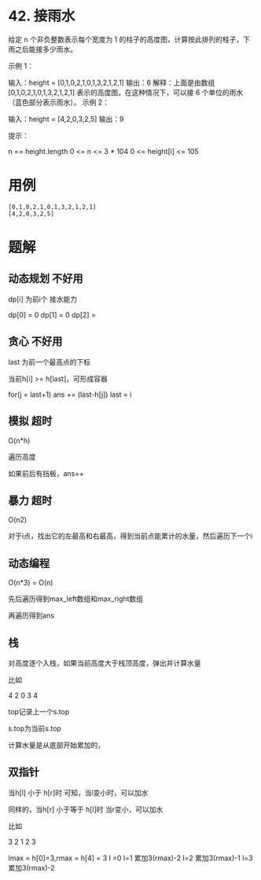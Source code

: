 # 42. 接雨水
给定 n 个非负整数表示每个宽度为 1 的柱子的高度图，计算按此排列的柱子，下雨之后能接多少雨水。

 

示例 1：



输入：height = [0,1,0,2,1,0,1,3,2,1,2,1]
输出：6
解释：上面是由数组 [0,1,0,2,1,0,1,3,2,1,2,1] 表示的高度图，在这种情况下，可以接 6 个单位的雨水（蓝色部分表示雨水）。 
示例 2：

输入：height = [4,2,0,3,2,5]
输出：9
 

提示：

n == height.length
0 <= n <= 3 * 104
0 <= height[i] <= 105

# 用例
```
[0,1,0,2,1,0,1,3,2,1,2,1]
[4,2,0,3,2,5]
```

# 题解

## 动态规划 不好用

dp[i] 为前i个 接水能力

dp[0] = 0
dp[1] = 0
dp[2] = 

## 贪心 不好用

last 为前一个最高点的下标

当前h[i] >= h[last]，可形成容器

for(j = last+1) ans += (last-h[j])
last = i

## 模拟 超时

O(n*h)

遍历高度

如果前后有挡板，ans++

## 暴力 超时

O(n2)

对于i点，找出它的左最高和右最高，得到当前点能累计的水量，然后遍历下一个i

## 动态编程

O(n*3) = O(n)

先后遍历得到max_left数组和max_right数组

再遍历得到ans

## 栈

对高度逐个入栈，如果当前高度大于栈顶高度，弹出并计算水量

比如

4 2 0 3 4

top记录上一个s.top

s.top为当前s.top

计算水量是从底部开始累加的，

## 双指针

当h[l] 小于 h[r]时
可知，当l变小时，可以加水

同样的，当h[r] 小于等于 h[l]时
当r变小，可以加水


比如

3 2 1 2 3

lmax = h[0]=3,rmax = h[4] = 3
l =0 
l=1 累加3(rmax)-2
l=2 累加3(rmax)-1
l=3 累加3(rmax)-2



